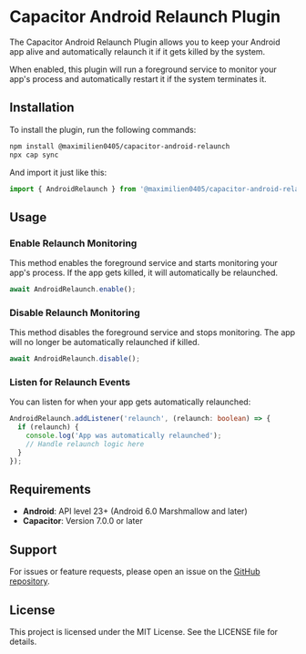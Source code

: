 # Capacitor Android Relaunch Plugin

The Capacitor Android Relaunch Plugin allows you to keep your Android app alive and automatically relaunch it if it gets killed by the system.

When enabled, this plugin will run a foreground service to monitor your app's process and automatically restart it if the system terminates it.

## Installation

To install the plugin, run the following commands:

```bash
npm install @maximilien0405/capacitor-android-relaunch
npx cap sync
```

And import it just like this:
```ts
import { AndroidRelaunch } from '@maximilien0405/capacitor-android-relaunch';
```

## Usage

### Enable Relaunch Monitoring

This method enables the foreground service and starts monitoring your app's process. If the app gets killed, it will automatically be relaunched.

```ts
await AndroidRelaunch.enable();
```

### Disable Relaunch Monitoring

This method disables the foreground service and stops monitoring. The app will no longer be automatically relaunched if killed.

```ts
await AndroidRelaunch.disable();
```

### Listen for Relaunch Events

You can listen for when your app gets automatically relaunched:

```ts
AndroidRelaunch.addListener('relaunch', (relaunch: boolean) => {
  if (relaunch) {
    console.log('App was automatically relaunched');
    // Handle relaunch logic here 
  }
});
```

## Requirements

- **Android**: API level 23+ (Android 6.0 Marshmallow and later)
- **Capacitor**: Version 7.0.0 or later

## Support

For issues or feature requests, please open an issue on the [GitHub repository](https://github.com/maximilien0405/capacitor-android-relaunch).

## License

This project is licensed under the MIT License. See the LICENSE file for details.
